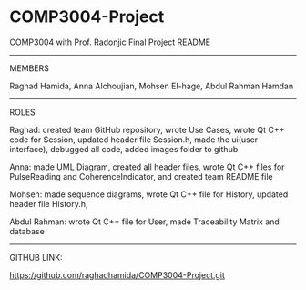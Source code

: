 # COMP3004-Project

COMP3004 with Prof. Radonjic 
Final Project README 

-----------------------------
MEMBERS

Raghad Hamida,
Anna Alchoujian,
Mohsen El-hage,
Abdul Rahman Hamdan 

-----------------------------
ROLES

Raghad: created team GitHub repository, wrote Use Cases, wrote Qt C++ code for Session, updated header file Session.h, made the ui(user interface), debugged all code, added images folder to github

Anna: made UML Diagram, created all header files, wrote Qt C++ files for PulseReading and CoherenceIndicator, and created team README file

Mohsen: made sequence diagrams, wrote Qt C++ file for History, updated header file History.h,

Abdul Rahman:  wrote Qt C++ file for User, made Traceability Matrix and database 

----------------------------
GITHUB LINK:

https://github.com/raghadhamida/COMP3004-Project.git
